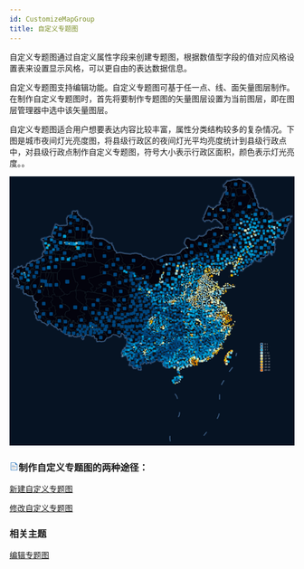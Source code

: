 ```yaml
---
id: CustomizeMapGroup
title: 自定义专题图
---
```

自定义专题图通过自定义属性字段来创建专题图，根据数值型字段的值对应风格设置表来设置显示风格，可以更自由的表达数据信息。

自定义专题图支持编辑功能。自定义专题图可基于任一点、线、面矢量图层制作。在制作自定义专题图时，首先将要制作专题图的矢量图层设置为当前图层，即在图层管理器中选中该矢量图层。

自定义专题图适合用户想要表达内容比较丰富，属性分类结构较多的复杂情况。下图是城市夜间灯光亮度图，将县级行政区的夜间灯光平均亮度统计到县级行政点中，对县级行政点制作自定义专题图，符号大小表示行政区面积，颜色表示灯光亮度。。

![](img/customexmple.png)  

  


### ![](../../img/read.gif)制作自定义专题图的两种途径：

 [新建自定义专题图](CustomizeMapDefault)

 [修改自定义专题图](CustomizeMapGroupDia)

### 相关主题

 [编辑专题图](../EditingMap/EditingMap)
